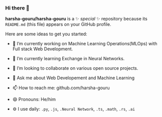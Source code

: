 ### Hi there 👋


**harsha-gouru/harsha-gouru** is a ✨ _special_ ✨ repository because its `README.md` (this file) appears on your GitHub profile.

Here are some ideas to get you started:

- 🔭 I’m currently working on Machine Learning Operations(MLOps) with Full stack Web Development.               
- 🌱 I’m currently learning Exchange in Neural Networks.
- 👯 I’m looking to collaborate on various open source projects.
- 💬 Ask me about Web Developement and Machine Learning
- 📫 How to reach me: github.com/harsha-gouru
- 😄 Pronouns: He/him


- ⚙️ I use daily: `.py`, `.js`, `.Neural Network`, `.ts`, `.math`, `.rs`, `.ai`

